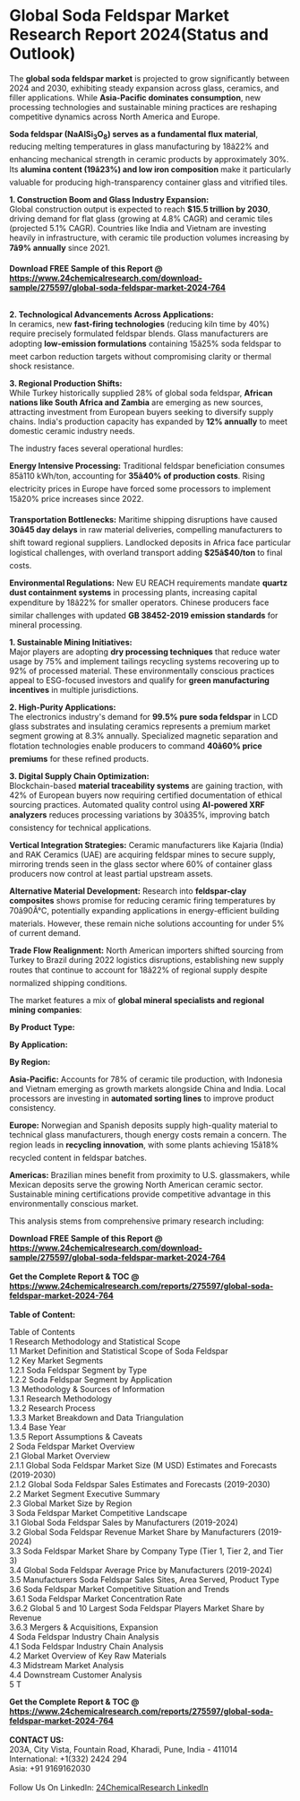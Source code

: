 <h1>Global Soda Feldspar Market Research Report 2024(Status and Outlook)</h1><p>The <strong>global soda feldspar market</strong> is projected to grow significantly between 2024 and 2030, exhibiting steady expansion across glass, ceramics, and filler applications. While <strong>Asia-Pacific dominates consumption</strong>, new processing technologies and sustainable mining practices are reshaping competitive dynamics across North America and Europe.</p><p><strong>Soda feldspar (NaAlSi<sub>3</sub>O<sub>8</sub>) serves as a fundamental flux material</strong>, reducing melting temperatures in glass manufacturing by 18â22% and enhancing mechanical strength in ceramic products by approximately 30%. Its <strong>alumina content (19â23%) and low iron composition</strong> make it particularly valuable for producing high-transparency container glass and vitrified tiles.</p><p><strong>1. Construction Boom and Glass Industry Expansion:</strong><br>
Global construction output is expected to reach <strong>$15.5 trillion by 2030</strong>, driving demand for flat glass (growing at 4.8% CAGR) and ceramic tiles (projected 5.1% CAGR). Countries like India and Vietnam are investing heavily in infrastructure, with ceramic tile production volumes increasing by <strong>7â9% annually</strong> since 2021.</p><div><b>Download FREE Sample of this Report @ 
            <a href="https://www.24chemicalresearch.com/download-sample/275597/global-soda-feldspar-market-2024-764">
            https://www.24chemicalresearch.com/download-sample/275597/global-soda-feldspar-market-2024-764</a></b></div><br><p><strong>2. Technological Advancements Across Applications:</strong><br>
In ceramics, new <strong>fast-firing technologies</strong> (reducing kiln time by 40%) require precisely formulated feldspar blends. Glass manufacturers are adopting <strong>low-emission formulations</strong> containing 15â25% soda feldspar to meet carbon reduction targets without compromising clarity or thermal shock resistance.</p><p><strong>3. Regional Production Shifts:</strong><br>
While Turkey historically supplied 28% of global soda feldspar, <strong>African nations like South Africa and Zambia</strong> are emerging as new sources, attracting investment from European buyers seeking to diversify supply chains. India's production capacity has expanded by <strong>12% annually</strong> to meet domestic ceramic industry needs.</p><p>The industry faces several operational hurdles:</p><p><strong>Energy Intensive Processing:</strong> Traditional feldspar beneficiation consumes 85â110 kWh/ton, accounting for <strong>35â40% of production costs</strong>. Rising electricity prices in Europe have forced some processors to implement 15â20% price increases since 2022.</p><p><strong>Transportation Bottlenecks:</strong> Maritime shipping disruptions have caused <strong>30â45 day delays</strong> in raw material deliveries, compelling manufacturers to shift toward regional suppliers. Landlocked deposits in Africa face particular logistical challenges, with overland transport adding <strong>$25â$40/ton</strong> to final costs.</p><p><strong>Environmental Regulations:</strong> New EU REACH requirements mandate <strong>quartz dust containment systems</strong> in processing plants, increasing capital expenditure by 18â22% for smaller operators. Chinese producers face similar challenges with updated <strong>GB 38452-2019 emission standards</strong> for mineral processing.</p><p><strong>1. Sustainable Mining Initiatives:</strong><br>
Major players are adopting <strong>dry processing techniques</strong> that reduce water usage by 75% and implement tailings recycling systems recovering up to 92% of processed material. These environmentally conscious practices appeal to ESG-focused investors and qualify for <strong>green manufacturing incentives</strong> in multiple jurisdictions.</p><p><strong>2. High-Purity Applications:</strong><br>
The electronics industry's demand for <strong>99.5% pure soda feldspar</strong> in LCD glass substrates and insulating ceramics represents a premium market segment growing at 8.3% annually. Specialized magnetic separation and flotation technologies enable producers to command <strong>40â60% price premiums</strong> for these refined products.</p><p><strong>3. Digital Supply Chain Optimization:</strong><br>
Blockchain-based <strong>material traceability systems</strong> are gaining traction, with 42% of European buyers now requiring certified documentation of ethical sourcing practices. Automated quality control using <strong>AI-powered XRF analyzers</strong> reduces processing variations by 30â35%, improving batch consistency for technical applications.</p><p><strong>Vertical Integration Strategies:</strong> Ceramic manufacturers like Kajaria (India) and RAK Ceramics (UAE) are acquiring feldspar mines to secure supply, mirroring trends seen in the glass sector where 60% of container glass producers now control at least partial upstream assets.</p><p><strong>Alternative Material Development:</strong> Research into <strong>feldspar-clay composites</strong> shows promise for reducing ceramic firing temperatures by 70â90Â°C, potentially expanding applications in energy-efficient building materials. However, these remain niche solutions accounting for under 5% of current demand.</p><p><strong>Trade Flow Realignment:</strong> North American importers shifted sourcing from Turkey to Brazil during 2022 logistics disruptions, establishing new supply routes that continue to account for 18â22% of regional supply despite normalized shipping conditions.</p><p>The market features a mix of <strong>global mineral specialists and regional mining companies</strong>:</p><p><strong>By Product Type:</strong></p><p><strong>By Application:</strong></p><p><strong>By Region:</strong></p><p><strong>Asia-Pacific:</strong> Accounts for 78% of ceramic tile production, with Indonesia and Vietnam emerging as growth markets alongside China and India. Local processors are investing in <strong>automated sorting lines</strong> to improve product consistency.</p><p><strong>Europe:</strong> Norwegian and Spanish deposits supply high-quality material to technical glass manufacturers, though energy costs remain a concern. The region leads in <strong>recycling innovation</strong>, with some plants achieving 15â18% recycled content in feldspar batches.</p><p><strong>Americas:</strong> Brazilian mines benefit from proximity to U.S. glassmakers, while Mexican deposits serve the growing North American ceramic sector. Sustainable mining certifications provide competitive advantage in this environmentally conscious market.</p><p>This analysis stems from comprehensive primary research including:</p><div><b>Download FREE Sample of this Report @ 
            <a href="https://www.24chemicalresearch.com/download-sample/275597/global-soda-feldspar-market-2024-764">
            https://www.24chemicalresearch.com/download-sample/275597/global-soda-feldspar-market-2024-764</a></b></div><br><div><b>Get the Complete Report & TOC @ 
            <a href="https://www.24chemicalresearch.com/reports/275597/global-soda-feldspar-market-2024-764">
            https://www.24chemicalresearch.com/reports/275597/global-soda-feldspar-market-2024-764</a></b></div><br>
            <b>Table of Content:</b><p>Table of Contents<br />
1 Research Methodology and Statistical Scope<br />
1.1 Market Definition and Statistical Scope of Soda Feldspar<br />
1.2 Key Market Segments<br />
1.2.1 Soda Feldspar Segment by Type<br />
1.2.2 Soda Feldspar Segment by Application<br />
1.3 Methodology & Sources of Information<br />
1.3.1 Research Methodology<br />
1.3.2 Research Process<br />
1.3.3 Market Breakdown and Data Triangulation<br />
1.3.4 Base Year<br />
1.3.5 Report Assumptions & Caveats<br />
2 Soda Feldspar Market Overview<br />
2.1 Global Market Overview<br />
2.1.1 Global Soda Feldspar Market Size (M USD) Estimates and Forecasts (2019-2030)<br />
2.1.2 Global Soda Feldspar Sales Estimates and Forecasts (2019-2030)<br />
2.2 Market Segment Executive Summary<br />
2.3 Global Market Size by Region<br />
3 Soda Feldspar Market Competitive Landscape<br />
3.1 Global Soda Feldspar Sales by Manufacturers (2019-2024)<br />
3.2 Global Soda Feldspar Revenue Market Share by Manufacturers (2019-2024)<br />
3.3 Soda Feldspar Market Share by Company Type (Tier 1, Tier 2, and Tier 3)<br />
3.4 Global Soda Feldspar Average Price by Manufacturers (2019-2024)<br />
3.5 Manufacturers Soda Feldspar Sales Sites, Area Served, Product Type<br />
3.6 Soda Feldspar Market Competitive Situation and Trends<br />
3.6.1 Soda Feldspar Market Concentration Rate<br />
3.6.2 Global 5 and 10 Largest Soda Feldspar Players Market Share by Revenue<br />
3.6.3 Mergers & Acquisitions, Expansion<br />
4 Soda Feldspar Industry Chain Analysis<br />
4.1 Soda Feldspar Industry Chain Analysis<br />
4.2 Market Overview of Key Raw Materials<br />
4.3 Midstream Market Analysis<br />
4.4 Downstream Customer Analysis<br />
5 T</p><div><b>Get the Complete Report & TOC @ 
            <a href="https://www.24chemicalresearch.com/reports/275597/global-soda-feldspar-market-2024-764">
            https://www.24chemicalresearch.com/reports/275597/global-soda-feldspar-market-2024-764</a></b></div><br><b>CONTACT US:</b><br>
            203A, City Vista, Fountain Road, Kharadi, Pune, India - 411014<br>
            International: +1(332) 2424 294<br>
            Asia: +91 9169162030 <br><br>
            Follow Us On LinkedIn: <a href="https://www.linkedin.com/company/24chemicalresearch/">24ChemicalResearch LinkedIn</a>